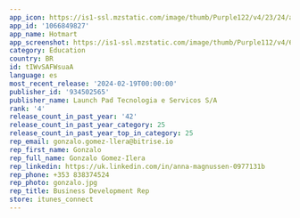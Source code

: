 ```yaml
---
app_icon: https://is1-ssl.mzstatic.com/image/thumb/Purple122/v4/23/24/ac/2324ac25-f23d-6813-b4db-cd9645791dd2/AppIcon-0-0-1x_U007emarketing-0-10-0-85-220.png/1024x1024bb.png
app_id: '1066849827'
app_name: Hotmart
app_screenshot: https://is1-ssl.mzstatic.com/image/thumb/Purple112/v4/62/f5/22/62f522d9-52fc-9f3a-4489-578a26b3479d/f5e3f371-70b5-472f-9eab-e1465d2f1c4f_app-hotmart_appstore_phone-screenshots_6-5_EN_01.png/1284x2778bb.png
category: Education
country: BR
id: tIWvSAFWsuaA
language: es
most_recent_release: '2024-02-19T00:00:00'
publisher_id: '934502565'
publisher_name: Launch Pad Tecnologia e Servicos S/A
rank: '4'
release_count_in_past_year: '42'
release_count_in_past_year_category: 25
release_count_in_past_year_top_in_category: 25
rep_email: gonzalo.gomez-llera@bitrise.io
rep_first_name: Gonzalo
rep_full_name: Gonzalo Gomez-Ilera
rep_linkedin: https://uk.linkedin.com/in/anna-magnussen-0977131b
rep_phone: +353 838374524
rep_photo: gonzalo.jpg
rep_title: Business Development Rep
store: itunes_connect
---
```


